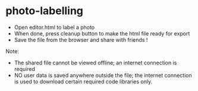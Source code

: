 # photo-labelling

- Open editor.html to label a photo
- When done, press cleanup button to make the html file ready for export
- Save the file from the browser and share with friends !

Note: 
- The shared file cannot be viewed offline; an internet connection is
required
- NO user data is saved anywhere outside the file; the internet connection is
used to download certain required code libraries only.
